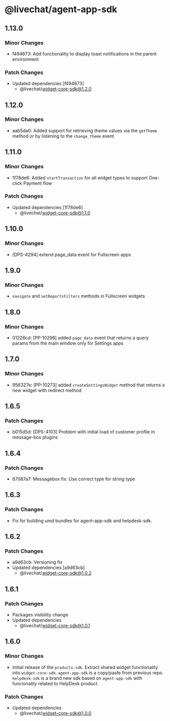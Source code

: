 # @livechat/agent-app-sdk

## 1.13.0

### Minor Changes

- f494673: Add functionality to display toast notifications in the parent environment

### Patch Changes

- Updated dependencies [f494673]
  - @livechat/widget-core-sdk@1.2.0

## 1.12.0

### Minor Changes

- aab5da0: Added support for retrieving theme values via the `getTheme` method or by listening to the `change_theme` event

## 1.11.0

### Minor Changes

- 1f78de6: Added `startTransaction` for all widget types to support One-click Payment flow

### Patch Changes

- Updated dependencies [1f78de6]
  - @livechat/widget-core-sdk@1.1.0

## 1.10.0

### Minor Changes

- [DPS-4294] extend page_data event for Fullscreen apps

## 1.9.0

### Minor Changes

- `navigate` and `setReportsFilters` methods in Fullscreen widgets

## 1.8.0

### Minor Changes

- 01228cd: [PP-10296] added `page_data` event that returns a query params from the main window only for Settings apps

## 1.7.0

### Minor Changes

- 956327e: [PP-10273] added `createSettingsWidget` method that returns a new widget with redirect method

## 1.6.5

### Patch Changes

- b015d5d: [DPS-4103] Problem with initial load of customer profile in message-box plugins

## 1.6.4

### Patch Changes

- 67087a7: Messagebox fix: Use correct type for string type

## 1.6.3

### Patch Changes

- Fix for building umd bundles for agent-app-sdk and helpdesk-sdk.

## 1.6.2

### Patch Changes

- a9d63cb: Versioning fix
- Updated dependencies [a9d63cb]
  - @livechat/widget-core-sdk@1.0.2

## 1.6.1

### Patch Changes

- Packages visibility change
- Updated dependencies
  - @livechat/widget-core-sdk@1.0.1

## 1.6.0

### Minor Changes

- Initial release of the `products-sdk`. Extract shared widget functionality into `widget-core-sdk`. `agent-app-sdk` is a copy/paste from previous repo. `helpdesk-sdk` is a brand new sdk based on `agent-app-sdk` with funcionality related to HelpDesk product.

### Patch Changes

- Updated dependencies
  - @livechat/widget-core-sdk@1.0.0
